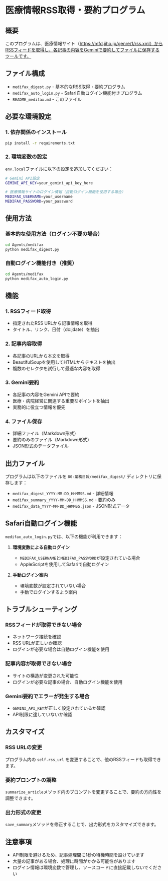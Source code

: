 # 医療情報RSS取得・要約プログラム

## 概要

このプログラムは、医療情報サイト（https://mfd.jiho.jp/genre/1/rss.xml）からRSSフィードを取得し、各記事の内容をGeminiで要約してファイルに保存するツールです。

## ファイル構成

- `medifax_digest.py` - 基本的なRSS取得・要約プログラム
- `medifax_auto_login.py` - Safari自動ログイン機能付きプログラム
- `README_medifax.md` - このファイル

## 必要な環境設定

### 1. 依存関係のインストール

```bash
pip install -r requirements.txt
```

### 2. 環境変数の設定

`env.local`ファイルに以下の設定を追加してください：

```bash
# Gemini API設定
GEMINI_API_KEY=your_gemini_api_key_here

# 医療情報サイトのログイン情報（自動ログイン機能を使用する場合）
MEDIFAX_USERNAME=your_username
MEDIFAX_PASSWORD=your_password
```

## 使用方法

### 基本的な使用方法（ログイン不要の場合）

```bash
cd Agents/medifax
python medifax_digest.py
```

### 自動ログイン機能付き（推奨）

```bash
cd Agents/medifax
python medifax_auto_login.py
```

## 機能

### 1. RSSフィード取得
- 指定されたRSS URLから記事情報を取得
- タイトル、リンク、日付（dc:jdate）を抽出

### 2. 記事内容取得
- 各記事のURLから本文を取得
- BeautifulSoupを使用してHTMLからテキストを抽出
- 複数のセレクタを試行して最適な内容を取得

### 3. Gemini要約
- 各記事の内容をGemini APIで要約
- 医療・病院経営に関連する重要なポイントを抽出
- 実務的に役立つ情報を優先

### 4. ファイル保存
- 詳細ファイル（Markdown形式）
- 要約のみのファイル（Markdown形式）
- JSON形式のデータファイル

## 出力ファイル

プログラムは以下のファイルを `80-業務日報/medifax_digest/` ディレクトリに保存します：

- `medifax_digest_YYYY-MM-DD_HHMMSS.md` - 詳細情報
- `medifax_summary_YYYY-MM-DD_HHMMSS.md` - 要約のみ
- `medifax_data_YYYY-MM-DD_HHMMSS.json` - JSON形式データ

## Safari自動ログイン機能

`medifax_auto_login.py`では、以下の機能が利用できます：

1. **環境変数による自動ログイン**
   - `MEDIFAX_USERNAME`と`MEDIFAX_PASSWORD`が設定されている場合
   - AppleScriptを使用してSafariで自動ログイン

2. **手動ログイン案内**
   - 環境変数が設定されていない場合
   - 手動でログインするよう案内

## トラブルシューティング

### RSSフィードが取得できない場合
- ネットワーク接続を確認
- RSS URLが正しいか確認
- ログインが必要な場合は自動ログイン機能を使用

### 記事内容が取得できない場合
- サイトの構造が変更された可能性
- ログインが必要な記事の場合、自動ログイン機能を使用

### Gemini要約でエラーが発生する場合
- `GEMINI_API_KEY`が正しく設定されているか確認
- API制限に達していないか確認

## カスタマイズ

### RSS URLの変更
プログラム内の `self.rss_url` を変更することで、他のRSSフィードも取得できます。

### 要約プロンプトの調整
`summarize_article`メソッド内のプロンプトを変更することで、要約の方向性を調整できます。

### 出力形式の変更
`save_summary`メソッドを修正することで、出力形式をカスタマイズできます。

## 注意事項

- API制限を避けるため、記事処理間に1秒の待機時間を設けています
- 大量の記事がある場合、処理に時間がかかる可能性があります
- ログイン情報は環境変数で管理し、ソースコードに直接記載しないでください 